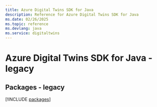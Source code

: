 ```yaml
---
title: Azure Digital Twins SDK for Java
description: Reference for Azure Digital Twins SDK for Java
ms.date: 02/26/2025
ms.topic: reference
ms.devlang: java
ms.service: digitaltwins
---
```

# Azure Digital Twins SDK for Java - legacy
## Packages - legacy
[!INCLUDE [packages](digital-twins-index.md)]
